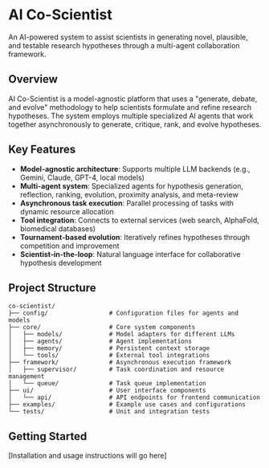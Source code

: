 # AI Co-Scientist

An AI-powered system to assist scientists in generating novel, plausible, and testable research hypotheses through a multi-agent collaboration framework.

## Overview

AI Co-Scientist is a model-agnostic platform that uses a "generate, debate, and evolve" methodology to help scientists formulate and refine research hypotheses. The system employs multiple specialized AI agents that work together asynchronously to generate, critique, rank, and evolve hypotheses.

## Key Features

- **Model-agnostic architecture**: Supports multiple LLM backends (e.g., Gemini, Claude, GPT-4, local models)
- **Multi-agent system**: Specialized agents for hypothesis generation, reflection, ranking, evolution, proximity analysis, and meta-review
- **Asynchronous task execution**: Parallel processing of tasks with dynamic resource allocation
- **Tool integration**: Connects to external services (web search, AlphaFold, biomedical databases)
- **Tournament-based evolution**: Iteratively refines hypotheses through competition and improvement
- **Scientist-in-the-loop**: Natural language interface for collaborative hypothesis development

## Project Structure

```
co-scientist/
├── config/                 # Configuration files for agents and models
├── core/                   # Core system components
│   ├── models/             # Model adapters for different LLMs
│   ├── agents/             # Agent implementations
│   ├── memory/             # Persistent context storage
│   └── tools/              # External tool integrations
├── framework/              # Asynchronous execution framework
│   ├── supervisor/         # Task coordination and resource management
│   └── queue/              # Task queue implementation
├── ui/                     # User interface components
│   └── api/                # API endpoints for frontend communication
├── examples/               # Example use cases and configurations
└── tests/                  # Unit and integration tests
```

## Getting Started

[Installation and usage instructions will go here]
